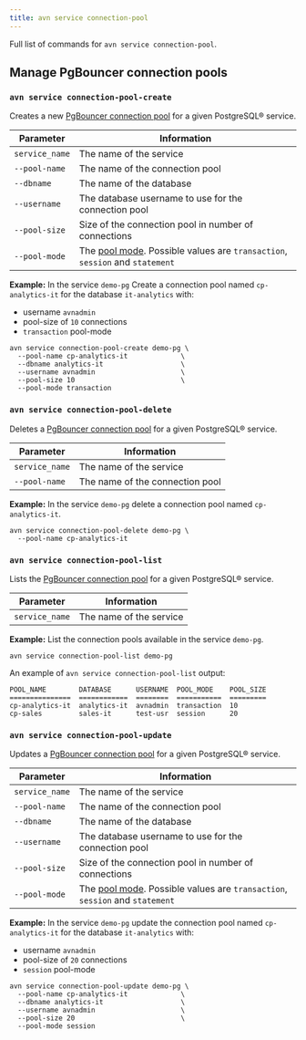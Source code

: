 ```yaml
---
title: avn service connection-pool
---
```


Full list of commands for
`avn service connection-pool`.

## Manage PgBouncer connection pools

### `avn service connection-pool-create`

Creates a new
[PgBouncer connection pool](/docs/products/postgresql/concepts/pg-connection-pooling) for a given PostgreSQL® service.

| Parameter      | Information                                                                                                                                           |
| -------------- | ----------------------------------------------------------------------------------------------------------------------------------------------------- |
| `service_name` | The name of the service                                                                                                                               |
| `--pool-name`  | The name of the connection pool                                                                                                                       |
| `--dbname`     | The name of the database                                                                                                                              |
| `--username`   | The database username to use for the connection pool                                                                                                  |
| `--pool-size`  | Size of the connection pool in number of connections                                                                                                  |
| `--pool-mode`  | The [pool mode](/docs/products/postgresql/concepts/pg-connection-pooling#pooling-modes). Possible values are `transaction`, `session` and `statement` |

**Example:** In the service `demo-pg` Create a connection pool named
`cp-analytics-it` for the database `it-analytics` with:

-   username `avnadmin`
-   pool-size of `10` connections
-   `transaction` pool-mode

```
avn service connection-pool-create demo-pg \
  --pool-name cp-analytics-it             \
  --dbname analytics-it                   \
  --username avnadmin                     \
  --pool-size 10                          \
  --pool-mode transaction
```

### `avn service connection-pool-delete`

Deletes a
[PgBouncer connection pool](/docs/products/postgresql/concepts/pg-connection-pooling) for a given PostgreSQL® service.

| Parameter      | Information                     |
| -------------- | ------------------------------- |
| `service_name` | The name of the service         |
| `--pool-name`  | The name of the connection pool |

**Example:** In the service `demo-pg` delete a connection pool named
`cp-analytics-it`.

```
avn service connection-pool-delete demo-pg \
  --pool-name cp-analytics-it
```

### `avn service connection-pool-list`

Lists the
[PgBouncer connection pool](/docs/products/postgresql/concepts/pg-connection-pooling) for a given PostgreSQL® service.

| Parameter      | Information             |
| -------------- | ----------------------- |
| `service_name` | The name of the service |

**Example:** List the connection pools available in the service
`demo-pg`.

```
avn service connection-pool-list demo-pg
```

An example of `avn service connection-pool-list` output:

```text
POOL_NAME        DATABASE      USERNAME  POOL_MODE    POOL_SIZE
===============  ============  ========  ===========  =========
cp-analytics-it  analytics-it  avnadmin  transaction  10
cp-sales         sales-it      test-usr  session      20
```

### `avn service connection-pool-update`

Updates a
[PgBouncer connection pool](/docs/products/postgresql/concepts/pg-connection-pooling) for a given PostgreSQL® service.

| Parameter      | Information                                                                                                                                           |
| -------------- | ----------------------------------------------------------------------------------------------------------------------------------------------------- |
| `service_name` | The name of the service                                                                                                                               |
| `--pool-name`  | The name of the connection pool                                                                                                                       |
| `--dbname`     | The name of the database                                                                                                                              |
| `--username`   | The database username to use for the connection pool                                                                                                  |
| `--pool-size`  | Size of the connection pool in number of connections                                                                                                  |
| `--pool-mode`  | The [pool mode](/docs/products/postgresql/concepts/pg-connection-pooling#pooling-modes). Possible values are `transaction`, `session` and `statement` |

**Example:** In the service `demo-pg` update the connection pool named
`cp-analytics-it` for the database `it-analytics` with:

-   username `avnadmin`
-   pool-size of `20` connections
-   `session` pool-mode

```
avn service connection-pool-update demo-pg \
  --pool-name cp-analytics-it             \
  --dbname analytics-it                   \
  --username avnadmin                     \
  --pool-size 20                          \
  --pool-mode session
```

